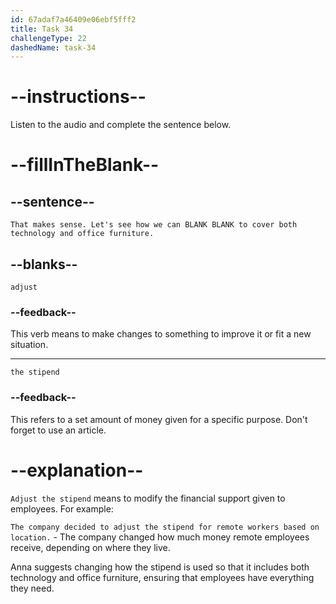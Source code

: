 ```yaml
---
id: 67adaf7a46409e06ebf5fff2
title: Task 34
challengeType: 22
dashedName: task-34
---
```


<!-- (Audio) Anna: That makes sense. Let's see how we can adjust the stipend to cover both technology and office furniture. -->

# --instructions--

Listen to the audio and complete the sentence below.

# --fillInTheBlank--

## --sentence--

`That makes sense. Let's see how we can BLANK BLANK to cover both technology and office furniture.`

## --blanks--

`adjust`

### --feedback--

This verb means to make changes to something to improve it or fit a new situation.

---

`the stipend`

### --feedback--

This refers to a set amount of money given for a specific purpose. Don't forget to use an article.

# --explanation--

`Adjust the stipend` means to modify the financial support given to employees. For example:

`The company decided to adjust the stipend for remote workers based on location.` - The company changed how much money remote employees receive, depending on where they live.

Anna suggests changing how the stipend is used so that it includes both technology and office furniture, ensuring that employees have everything they need.
